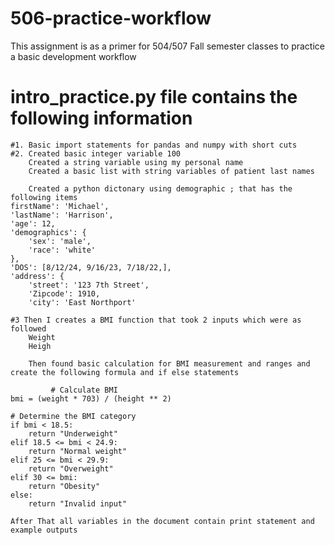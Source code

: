 # 506-practice-workflow
This assignment is as a primer for 504/507 Fall semester classes to practice a basic development workflow  


# intro_practice.py file contains the following information 
    #1. Basic import statements for pandas and numpy with short cuts 
    #2. Created basic integer variable 100 
        Created a string variable using my personal name 
        Created a basic list with string variables of patient last names 
       
        Created a python dictonary using demographic ; that has the following items 
    firstName': 'Michael',
    'lastName': 'Harrison',
    'age': 12, 
    'demographics': {
        'sex': 'male',
        'race': 'white'
    },
    'DOS': [8/12/24, 9/16/23, 7/18/22,],
    'address': {
        'street': '123 7th Street',
        'Zipcode': 1910,
        'city': 'East Northport'

    #3 Then I creates a BMI function that took 2 inputs which were as followed 
        Weight 
        Heigh 

        Then found basic calculation for BMI measurement and ranges and create the following formula and if else statements 

             # Calculate BMI
    bmi = (weight * 703) / (height ** 2)
    
    # Determine the BMI category
    if bmi < 18.5:
        return "Underweight"
    elif 18.5 <= bmi < 24.9:
        return "Normal weight"
    elif 25 <= bmi < 29.9:
        return "Overweight"
    elif 30 <= bmi:
        return "Obesity"
    else:
        return "Invalid input"

    After That all variables in the document contain print statement and example outputs 